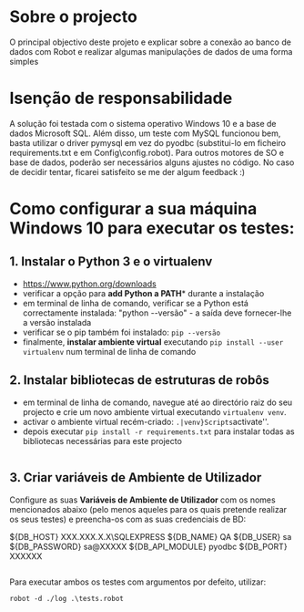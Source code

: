 # Sobre o projecto
O principal objectivo deste projeto e explicar sobre a conexão ao banco de dados com Robot e realizar algumas manipulações de dados de uma forma simples

# Isenção de responsabilidade
A solução foi testada com o sistema operativo Windows 10 e a base de dados Microsoft SQL. Além disso, um teste com MySQL funcionou bem, basta utilizar o driver pymysql em vez do pyodbc (substitui-lo em ficheiro requirements.txt e em Config\config.robot). Para outros motores de SO e base de dados, poderão ser necessários alguns ajustes no código. No caso de decidir tentar, ficarei satisfeito se me der algum feedback :)

# Como configurar a sua máquina Windows 10 para executar os testes:

## 1. Instalar o Python 3 e o virtualenv
- https://www.python.org/downloads
- verificar a opção para **add Python a PATH*** durante a instalação
- em terminal de linha de comando, verificar se a Python está correctamente instalada: "python --versão" - a saída deve fornecer-lhe a versão instalada
- verificar se o pip também foi instalado: `pip --versão`
- finalmente, **instalar ambiente virtual** executando `pip install --user virtualenv` num terminal de linha de comando

## 2. Instalar bibliotecas de estruturas de robôs
- em terminal de linha de comando, navegue até ao directório raiz do seu projecto e crie um novo ambiente virtual executando `virtualenv venv`.
- activar o ambiente virtual recém-criado: `.|venv}Scripts`activate''.
- depois executar `pip install -r requirements.txt` para instalar todas as bibliotecas necessárias para este projecto

```
```

## 3. Criar variáveis de Ambiente de Utilizador
Configure as suas **Variáveis de Ambiente de Utilizador** com os nomes mencionados abaixo (pelo menos aqueles para os quais pretende realizar os seus testes) e preencha-os com as suas credenciais de BD:

${DB_HOST}         XXX.XXX.X.X\\SQLEXPRESS
${DB_NAME}         QA
${DB_USER}         sa
${DB_PASSWORD}     sa@XXXXX
${DB_API_MODULE}   pyodbc
${DB_PORT}         XXXXXX
```
```


Para executar ambos os testes com argumentos por defeito, utilizar:

``robot -d ./log .\tests.robot``


```
